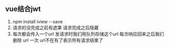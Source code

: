 ## vue结合jwt
1. npm install iview --save
2. 请求的没完成之前有遮罩 请求完成之后隐藏
3. 每次都会传入一个url  发请求时我们用队列存储这个url 每次响应回来之后我们删除 url 一次 url不在有了表示所有请求结束了
